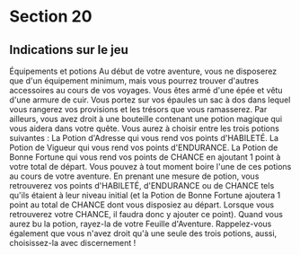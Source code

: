 # Section 20

## Indications sur le jeu

Équipements et potions
Au début de votre aventure, vous ne disposerez que d'un équipement minimum, mais vous pourrez trouver d'autres accessoires au cours de vos voyages. Vous êtes armé d'une épée et vêtu d'une armure de cuir. Vous portez sur vos épaules un sac à dos dans lequel vous rangerez vos provisions et les trésors que vous ramasserez.
Par ailleurs, vous avez droit à une bouteille contenant une potion magique qui vous aidera dans votre quête. Vous aurez à choisir entre les trois potions suivantes :
La Potion d'Adresse qui vous rend vos points d'HABILETÉ.
La Potion de Vigueur qui vous rend vos points d'ENDURANCE.
La Potion de Bonne Fortune qui vous rend vos points de CHANCE en ajoutant 1 point à votre total de départ.
Vous pouvez à tout moment boire l'une de ces potions au cours de votre aventure. En prenant une mesure de potion, vous retrouverez vos points d'HABILETÉ, d'ENDURANCE ou de CHANCE tels qu'ils étaient à leur niveau initial (et la Potion de Bonne Fortune ajoutera 1 point au total de CHANCE dont vous disposiez au départ. Lorsque vous retrouverez votre CHANCE, il faudra donc y ajouter ce point). Quand vous aurez bu la potion, rayez-la de votre Feuille d'Aventure. Rappelez-vous également que vous n'avez droit qu'à une seule des trois potions, aussi, choisissez-la avec discernement !